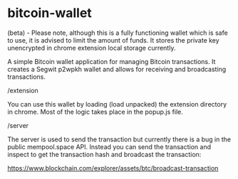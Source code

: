 # bitcoin-wallet 

(beta) - Please note, although this is a fully functioning wallet which is safe to use, 
it is advised to limit the amount of funds. It stores the private key unencrypted in chrome
extension local storage currently.

A simple Bitcoin wallet application for managing Bitcoin transactions. It creates a Segwit
p2wpkh wallet and allows for receiving and broadcasting transactions.

/extension

You can use this wallet by loading (load unpacked) the extension directory in chrome. Most of the logic
takes place in the popup.js file.

/server

The server is used to send the transaction but currently there is a bug in the public 
mempool.space API. Instead you can send the transaction and inspect to get the transaction hash
and broadcast the transaction:

https://www.blockchain.com/explorer/assets/btc/broadcast-transaction

